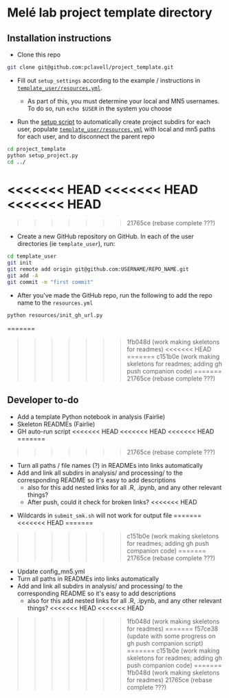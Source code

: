 # Melé lab project template directory


## Installation instructions

* Clone this repo

```bash
git clone git@github.com:pclavell/project_template.git
```

* Fill out `setup_settings` according to the example / instructions in [`template_user/resources.yml`](https://github.com/pclavell/project_template/blob/main/template_user/resources/resources.yml).
  - As part of this, you must determine your local and MN5 usernames. To do so, run `echo $USER` in the system you choose


* Run the [setup script](https://github.com/pclavell/project_template/blob/main/setup_project.py) to automatically create project subdirs for each user, populate [`template_user/resources.yml`](https://github.com/pclavell/project_template/blob/main/template_user/resources/resources.yml) with local and mn5 paths for each user, and to disconnect the parent repo

```bash
cd project_template
python setup_project.py
cd ../
```

<<<<<<< HEAD
<<<<<<< HEAD
<<<<<<< HEAD
=======
>>>>>>> 21765ce (rebase complete ???)
* Create a new GitHub repository on GitHub. In each of the user directories (ie `template_user`), run:
```bash
cd template_user
git init
git remote add origin git@github.com:USERNAME/REPO_NAME.git
git add -A
git commit -m "first commit"
```

* After you've made the GitHub repo, run the following to add the repo name to the `resources.yml`
```bash
python resources/init_gh_url.py
```

=======
>>>>>>> 1fb048d (work making skeletons for readmes)
<<<<<<< HEAD
=======
>>>>>>> c151b0e (work making skeletons for readmes; adding gh push companion code)
=======
>>>>>>> 21765ce (rebase complete ???)
## Developer to-do

* Add a template Python notebook in analysis (Fairlie)
* Skeleton READMEs (Fairlie)
* GH auto-run script
<<<<<<< HEAD
<<<<<<< HEAD
<<<<<<< HEAD
=======
>>>>>>> 21765ce (rebase complete ???)
  <!-- - Update `config_mn5.yml` -->
  - Turn all paths / file names (?) in READMEs into links automatically
  - Add and link all subdirs in analysis/ and processing/ to the corresponding README so it's easy to add descriptions
    - also for this add nested links for all .R, .ipynb, and any other relevant things?
    - After push, could it check for broken links?
<<<<<<< HEAD
* Wildcards in `submit_smk.sh` will not work for output file
=======
<<<<<<< HEAD
=======
>>>>>>> c151b0e (work making skeletons for readmes; adding gh push companion code)
=======
>>>>>>> 21765ce (rebase complete ???)
  - Update config_mn5.yml
  - Turn all paths in READMEs into links automatically
  - Add and link all subdirs in analysis/ and processing/ to the corresponding README so it's easy to add descriptions
    - also for this add nested links for all .R, .ipynb, and any other relevant things? 
<<<<<<< HEAD
<<<<<<< HEAD
>>>>>>> 1fb048d (work making skeletons for readmes)
=======
>>>>>>> f57ce38 (update with some progress on gh push companion script)
=======
>>>>>>> c151b0e (work making skeletons for readmes; adding gh push companion code)
=======
>>>>>>> 1fb048d (work making skeletons for readmes)
>>>>>>> 21765ce (rebase complete ???)
